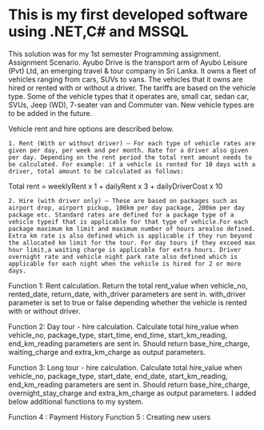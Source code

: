 # This is my first developed software using .NET,C# and MSSQL
This solution was for my 1st semester Programming assignment. 
Assignment Scenario.
Ayubo Drive is the transport arm of Ayubo Leisure (Pvt) Ltd, an emerging travel & tour company in Sri Lanka. It owns a fleet of vehicles ranging from cars, SUVs to vans.
The vehicles that it owns are hired or rented with or without a driver. The tariffs are based on the vehicle type. Some of the vehicle types that it operates are, small car, sedan car, SVUs, Jeep (WD), 7-seater van and Commuter van. New vehicle types are to be added in the future.

Vehicle rent and hire options are described below.

    1. Rent (With or without driver) – For each type of vehicle rates are given per day, per week and per month. Rate for a driver also given per day. Depending on the rent period the total rent amount needs to be calculated. For example: if a vehicle is rented for 10 days with a driver, total amount to be calculated as follows:

Total rent = weeklyRent x 1 + dailyRent x 3 + dailyDriverCost x 10

    2. Hire (with driver only) – These are based on packages such as airport drop, airport pickup, 100km per day package, 200km per day package etc. Standard rates are defined for a package type of a vehicle typeif that is applicable for that type of vehicle.For each package maximum km limit and maximum number of hours arealso defined. Extra km rate is also defined which is applicable if they run beyond the allocated km limit for the tour. For day tours if they exceed max hour limit,a waiting charge is applicable for extra hours. Driver overnight rate and vehicle night park rate also defined which is applicable for each night when the vehicle is hired for 2 or more days.
    
Function 1: Rent calculation.
Return the total rent_value when vehicle_no, rented_date, return_date, with_driver parameters are sent in. with_driver parameter is set to true or false depending whether the vehicle is rented with or without driver.

Function 2: Day tour - hire calculation.
Calculate total hire_value when vehicle_no, package_type, start_time, end_time, start_km_reading, end_km_reading parameters are sent in. Should return base_hire_charge, waiting_charge and extra_km_charge as output parameters.

Function 3: Long tour - hire calculation.
Calculate total hire_value when vehicle_no, package_type, start_date, end_date, start_km_reading, end_km_reading parameters are sent in. Should return base_hire_charge, overnight_stay_charge and extra_km_charge as output parameters.
I added below additional functions to my system.

Function 4 : Payment History 
Function 5 : Creating new users 
